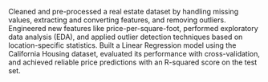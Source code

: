 Cleaned and pre-processed a real estate dataset by handling missing values, extracting and converting features, and removing outliers. Engineered new features like price-per-square-foot, performed exploratory data analysis (EDA), and applied outlier detection techniques based on location-specific statistics. Built a Linear Regression model using the California Housing dataset, evaluated its performance with cross-validation, and achieved reliable price predictions with an R-squared score on the test set.
